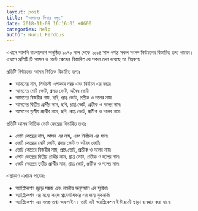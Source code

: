 ```yaml
---
layout: post
title: "আমাদের ফিচার সমূহ"
date: 2018-11-09 16:16:01 +0600
categories: help
author: Nurul Ferdous
---
```


এখানে আপনি বাংলাদেশে অনুষ্ঠিত ১৯৭০ সাল থেকে ২০১৪ সাল পর্যন্ত সকল সংসদ নির্বাচনের বিস্তারিত তথ্য পাবেন। এখানে প্রতিটি টি আসন ও ভোট কেন্দ্রের বিস্তারিত যে সকল তথ্য রয়েছে তা নিম্নরুপঃ

প্রতিটি নির্বাচনের আসন ভিত্তিক বিস্তারিত তথ্যঃ
 * আসনের নাম, নির্বাচনী এলাকার নম্বর এবং নির্বাচন এর বছর৷
 * আসনের মোট ভোট, প্রদত্ত ভোট, অবৈধ ভোট৷
 * আসনের বিজয়ীর নাম, ছবি, প্রাপ্ত ভোট, প্রতীক ও দলের নাম৷
 * আসনের দ্বিতীয় প্রার্থীর নাম, ছবি, প্রাপ্ত ভোট, প্রতীক ও দলের নাম৷
 * আসনের তৃতীয় প্রার্থীর নাম, ছবি, প্রাপ্ত ভোট, প্রতীক ও দলের নাম৷

প্রতিটি আসন ভিত্তিক ভোট কেন্দ্রের বিস্তারিত তথ্যঃ
 * ভোট কেন্দ্রের নাম, আসন এর নাম, এবং নির্বাচন এর সাল৷
 * ভোট কেন্দ্রের মোট ভোট, প্রদত্ত ভোট ও অবৈধ ভোট৷
 * ভোট কেন্দ্রের বিজয়ীর নাম, প্রাপ্ত ভোট, প্রতীক ও দলের নাম৷
 * ভোট কেন্দ্রের দ্বিতীয় প্রার্থীর নাম, প্রাপ্ত ভোট, প্রতীক ও দলের নাম৷
 * ভোট কেন্দ্রের তৃতীয় প্রার্থীর নাম, প্রাপ্ত ভোট, প্রতীক ও দলের নাম৷

এছাড়াও এখানে পাবেনঃ
 * অ্যাপ্লিকেশন জুড়ে সহজ এবং নমনীয় অনুসন্ধান এর সুবিধা৷
 * অ্যাপ্লিকেশন এর মধ্যে সহজ প্রবেশাধিকার এর জন্য বুকমার্ক৷
 * অ্যাপ্লিকেশন এর সমস্ত তথ্য অফলাইন। তাই এই অ্যাপ্লিকেশন ইন্টারনেট ছাড়া ব্যবহার করা যাবে৷
